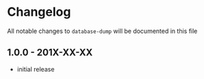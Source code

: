# Changelog

All notable changes to `database-dump` will be documented in this file

## 1.0.0 - 201X-XX-XX

- initial release
